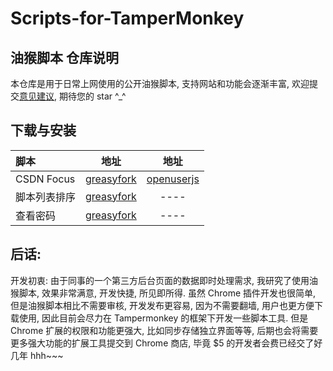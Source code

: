 # Scripts-for-TamperMonkey

## 油猴脚本 仓库说明

本仓库是用于日常上网使用的公开油猴脚本, 支持网站和功能会逐渐丰富, 欢迎提交[意见建议](https://github.com/Germxu/Scripts-for-TamperMonkey/issues/new), 期待您的 star ^\_^

## 下载与安装

| 脚本       |                                 地址                                 |                              地址                              |
| :--------- | :------------------------------------------------------------------: | :------------------------------------------------------------: |
| CSDN Focus | [greasyfork](https://greasyfork.org/zh-CN/scripts/420352-csdn-focus) | [openuserjs](https://openuserjs.org/scripts/Germxu/CSDN_Focus) |
| 脚本列表排序|[greasyfork](https://greasyfork.org/scripts/425068-sort-number-for-greasy-fork-scripts)|----|
|查看密码|[greasyfork](https://greasyfork.org/zh-CN/scripts/426577-show-password-by-double-click)|----|

## 后话:

开发初衷: 由于同事的一个第三方后台页面的数据即时处理需求, 我研究了使用油猴脚本, 效果非常满意, 开发快捷, 所见即所得. 虽然 Chrome 插件开发也很简单, 但是油猴脚本相比不需要审核, 开发发布更容易, 因为不需要翻墙, 用户也更方便下载使用, 因此目前会尽力在 Tampermonkey 的框架下开发一些脚本工具. 但是 Chrome 扩展的权限和功能更强大, 比如同步存储独立界面等等, 后期也会将需要更多强大功能的扩展工具提交到 Chrome 商店, 毕竟 $5 的开发者会费已经交了好几年 hhh~~~
